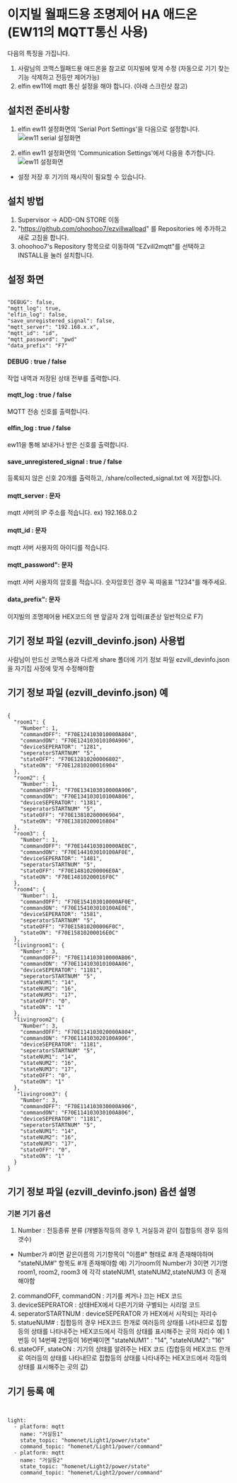 이지빌 월패드용 조명제어 HA 애드온 (EW11의 MQTT통신 사용)
==========================================================
다음의 특징을 가집니다.
1. 사람님의 코맥스월패드용 애드온을 참고로 이지빌에 맞게 수정 (자동으로 기기 찾는기능 삭제하고 전등만 제어가능)
2. elfin ew11에 mqtt 통신 설정을 해야 합니다. (아래 스크린샷 참고)

설치전 준비사항
-----------
1. elfin ew11 설정화면의 'Serial Port Settings'을 다음으로 설정합니다.
![ew11 serial 설정화면](https://github.com/ohoohoo7/ezvillwallpad/blob/master/img/ew11-serial.png)

2. elfin ew11 설정화면의 'Communication Settings'에서 다음을 추가합니다.
![ew11 설정화면](https://github.com/ohoohoo7/ezvillwallpad/blob/master/img/ew11-mqtt.png)

* 설정 저장 후 기기의 재시작이 필요할 수 있습니다.


설치 방법
-------
1. Supervisor -> ADD-ON STORE 이동
2. "https://github.com/ohoohoo7/ezvillwallpad" 를 Repositories 에 추가하고 새로 고침을 합니다.
3. ohoohoo7's Repository 항목으로 이동하여 "EZvill2mqtt"를 선택하고 INSTALL을 눌러 설치합니다.

설정 화면
-------
<pre><code>
"DEBUG": false,
"mqtt_log": true,
"elfin_log": false,
"save_unregistered_signal": false,
"mqtt_server": "192.168.x.x",
"mqtt_id": "id",
"mqtt_password": "pwd"
"data_prefix": "F7"
</code></pre>

#### DEBUG : true / false
작업 내역과 저장된 상태 전부를 출력합니다.
#### mqtt_log : true / false
MQTT 전송 신호를 출력합니다.
#### elfin_log : true / false
ew11을 통해 보내거나 받은 신호를 출력합니다.
#### save_unregistered_signal : true / false
등록되지 않은 신호 20개를 출력하고, /share/collected_signal.txt 에 저장합니다.

#### mqtt_server : 문자
mqtt 서버의 IP 주소를 적습니다. ex) 192.168.0.2
#### mqtt_id : 문자
mqtt 서버 사용자의 아이디를 적습니다.
#### mqtt_password": 문자
mqtt 서버 사용자의 암호를 적습니다. 숫자암호인 경우 꼭 따옴표 "1234"를 해주세요.
#### data_prefix": 문자
이지빌의 조명제어용 HEX코드의 맨 앞글자 2개 입력(표준상 일반적으로 F7)

기기 정보 파일 (ezvill_devinfo.json) 사용법
-------------------------------------------
사람님이 만드신 코맥스용과 다르게 
share 폴더에 기기 정보 파일 ezvill_devinfo.json을 자기집 사정에 맞게 수정해야함

기기 정보 파일 (ezvill_devinfo.json) 예
-----------------------
<pre><code>
{
  "room1": {
    "Number": 1,
    "commandOFF": "F70E124103010000A804",
    "commandON": "F70E124103010100A906",
    "deviceSEPERATOR": "1281",
    "seperatorSTARTNUM" "5",
    "stateOFF": "F70E12810200006802",
    "stateON": "F70E12810200016904"
  },
  "room2": {
    "Number": 1,
    "commandOFF": "F70E134103010000A906",
    "commandON": "F70E134103010100A806",
    "deviceSEPERATOR": "1381",
    "seperatorSTARTNUM" "5",
    "stateOFF": "F70E13810200006904",
    "stateON": "F70E13810200016804"
  },
  "room3": {
    "Number": 1,
    "commandOFF": "F70E144103010000AE0C",
    "commandON": "F70E144103010100AF0E",
    "deviceSEPERATOR": "1481",
    "seperatorSTARTNUM" "5",
    "stateOFF": "F70E14810200006E0A",
    "stateON": "F70E14810200016F0C"
  },
  "room4": {
    "Number": 1,
    "commandOFF": "F70E154103010000AF0E",
    "commandON": "F70E154103010100AE0E",
    "deviceSEPERATOR": "1581",
    "seperatorSTARTNUM" "5",
    "stateOFF": "F70E15810200006F0C",
    "stateON": "F70E15810200016E0C"
  },
  "livingroom1": {
    "Number": 3,
    "commandOFF": "F70E114103010000AB06",
    "commandON": "F70E114103010100AA06",
    "deviceSEPERATOR": "1181",
    "seperatorSTARTNUM" "5",
    "stateNUM1": "14",
    "stateNUM2": "16",
    "stateNUM3": "17",
    "stateOFF": "0",
    "stateON": "1"
  },
  "livingroom2": {
    "Number": 3,
    "commandOFF": "F70E114103020000A804",
    "commandON": "F70E114103020100A906",
    "deviceSEPERATOR": "1181",
    "seperatorSTARTNUM" "5",
    "stateNUM1": "14",
    "stateNUM2": "16",
    "stateNUM3": "17",
    "stateOFF": "0",
    "stateON": "1"
  },
   "livingroom3": {
    "Number": 3,
    "commandOFF": "F70E114103030000A906",
    "commandON": "F70E114103030100A806",
    "deviceSEPERATOR": "1181",
    "seperatorSTARTNUM" "5",
    "stateNUM1": "14",
    "stateNUM2": "16",
    "stateNUM3": "17",
    "stateOFF": "0",
    "stateON": "1"
  }
}
</code></pre>

기기 정보 파일 (ezvill_devinfo.json) 옵션 설명
---------------------------------------------
### 기본 기기 옵션
1. Number : 전등종류 분류 (개별동작등의 경우 1, 거실등과 같이 집합등의 경우 등의 갯수)
 - Number가 #이면 같은이름의 기기항목이 "이름#" 형태로 #개 존재해야하며 "stateNUM#" 항목도 #개 존재해야함 
  예) 기기room의 Number가 3이면 기기명 room1, room2, room3 에 각각 stateNUM1, stateNUM2,stateNUM3 이 존재해야함
2. commandOFF, commandON : 기기를 켜거나 끄는 HEX 코드
3. deviceSEPERATOR : 상태HEX에서 다른기기와 구별되는 시리얼 코드
4. seperatorSTARTNUM : deviceSEPERATOR 가 HEX에서 시작되는 자리수
5. statueNUM# : 집합등의 경우 HEX코드 한개로 여러등의 상태를 나타내므로 집합등의 상태를 나타내주는 HEX코드에서 각등의 상태를 표시해주는 곳의 자리수
 예) 1번등 이 14번째 2번등이 16번째이면 "stateNUM1" : "14", "stateNUM2": "16"
6. stateOFF, stateON : 기기의 상태를 알려주는 HEX 코드 (집합등의 HEX코드 한개로 여러등의 상태를 나타내므로 집합등의 상태를 나타내주는 HEX코드에서 각등의 상태를 표시해주는 곳의 값)


기기 등록 예
------------

<pre><code>

light:
  - platform: mqtt
    name: "거실등1"
    state_topic: "homenet/Light1/power/state"
    command_topic: "homenet/Light1/power/command"
  - platform: mqtt
    name: "거실등2"
    state_topic: "homenet/Light2/power/state"
    command_topic: "homenet/Light2/power/command"

</code></pre>
